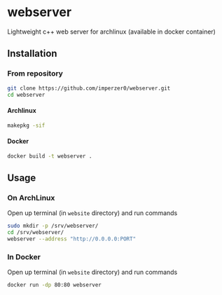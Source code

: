 # webserver

Lightweight c++ web server for archlinux (available in docker container)

## Installation

### From repository

```bash
git clone https://github.com/imperzer0/webserver.git
cd webserver
```

#### Archlinux

```bash
makepkg -sif
```

#### Docker

```bash
docker build -t webserver .
```

## Usage

### On ArchLinux

Open up terminal (in ```website``` directory) and run commands

```bash
sudo mkdir -p /srv/webserver/
cd /srv/webserver/
webserver --address "http://0.0.0.0:PORT"
```

### In Docker

Open up terminal (in ```website``` directory) and run commands

```bash
docker run -dp 80:80 webserver
```
